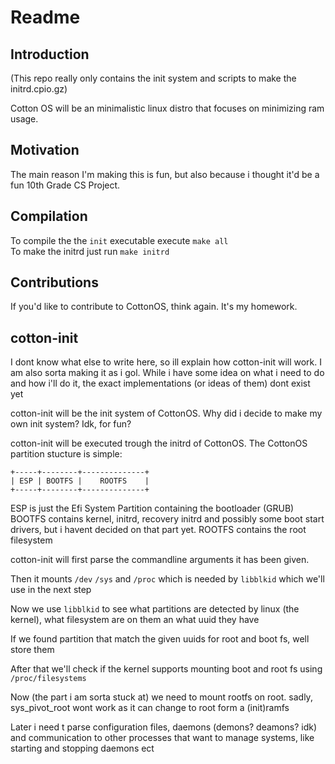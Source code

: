 
# Readme


## Introduction

(This repo really only contains the init system and scripts to make the initrd.cpio.gz)

Cotton OS will be an minimalistic linux distro that focuses on minimizing ram usage.

## Motivation

The main reason I'm making this is fun, but also because i thought it'd be a fun 10th Grade CS Project.

## Compilation

To compile the the `init` executable execute `make all` <br>
To make the initrd just run `make initrd`

## Contributions

If you'd like to contribute to CottonOS, think again. It's my homework.

## cotton-init
I dont know what else to write here, so ill explain how cotton-init will work.
I am also sorta making it as i gol. While i have some idea on what i need to do and how i'll do it, the exact implementations (or ideas of them) dont exist yet 

cotton-init will be the init system of CottonOS. Why did i decide to make my own init system? Idk, for fun?

cotton-init will be executed trough the initrd of CottonOS.
The CottonOS partition stucture is simple:

```
+-----+--------+--------------+
| ESP | BOOTFS |    ROOTFS    |
+-----+--------+--------------+
```

ESP is just the Efi System Partition containing the bootloader (GRUB)
BOOTFS contains kernel, initrd, recovery initrd and possibly some boot start drivers, but i havent decided on that part yet.
ROOTFS contains the root filesystem

cotton-init will first parse the commandline arguments it has been given.

Then it mounts `/dev` `/sys` and `/proc` which is needed by `libblkid` which we'll use in the next step

Now we use `libblkid` to see what partitions are detected by linux (the kernel), what filesystem are on them an what uuid they have

If we found partition that match the given uuids for root and boot fs, well store them

After that we'll check if the kernel supports mounting boot and root fs using `/proc/filesystems` 

Now (the part i am sorta stuck at) we need to mount rootfs on root. sadly, sys_pivot_root wont work as it can change to root form a (init)ramfs

Later i need t parse configuration files, daemons (demons? deamons? idk) and communication to other processes that want to manage systems, like starting and stopping daemons ect
